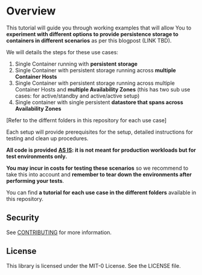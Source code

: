 
# **Overview**

This tutorial will guide you through working examples that will allow You to **experiment with different options to provide persistence storage to containers in different scenarios** as per this blogpost (LINK TBD).

We will details the steps for these use cases:
1. Single Container running with **persistent storage**
2. Single Container with persistent storage running across **multiple Container Hosts**
3. Single Container with persistent storage running across multiple Container Hosts and **multiple Availability Zones** (this has two sub use cases: for active/standby and active/active setup)
4. Single container with single persistent **datastore that spans across Availability Zones**

[Refer to the differnt folders in this repository for each use case]

Each setup will provide prerequisites for the setup, detailed instructions for testing and clean up procedures.

**All code is provided** <u>**AS IS**</u>**: it is not meant for production workloads but for test environments only.**

**You may incur in costs for testing these scenarios** so we recommend to take this into account and **remember to tear down the environments after performing your tests**.

You can find **a tutorial for each use case in the different folders** available in this repository.







## Security

See [CONTRIBUTING](CONTRIBUTING.md#security-issue-notifications) for more information.

## License

This library is licensed under the MIT-0 License. See the LICENSE file.

